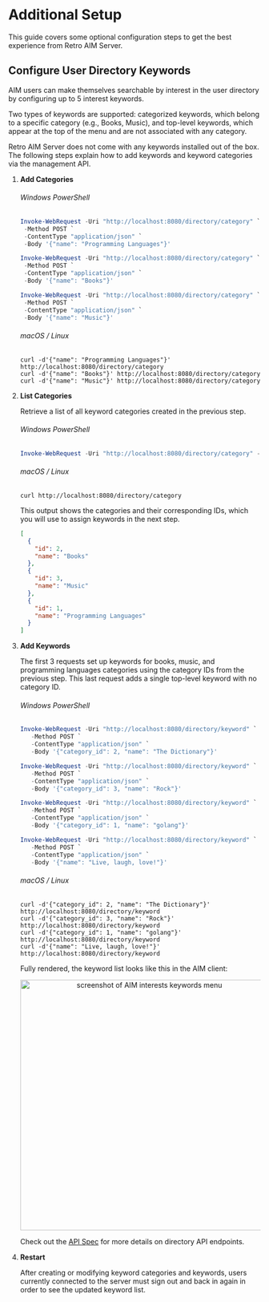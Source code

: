 # Additional Setup

This guide covers some optional configuration steps to get the best experience from Retro AIM Server.

## Configure User Directory Keywords

AIM users can make themselves searchable by interest in the user directory by configuring up to 5 interest keywords.

Two types of keywords are supported: categorized keywords, which belong to a specific category (e.g., Books, Music), and
top-level keywords, which appear at the top of the menu and are not associated with any category.

Retro AIM Server does not come with any keywords installed out of the box. The following steps explain how to add
keywords and keyword categories via the management API.

1. **Add Categories**

   ###### Windows PowerShell

   ```powershell
   Invoke-WebRequest -Uri "http://localhost:8080/directory/category" `
    -Method POST `
    -ContentType "application/json" `
    -Body '{"name": "Programming Languages"}'

   Invoke-WebRequest -Uri "http://localhost:8080/directory/category" `
    -Method POST `
    -ContentType "application/json" `
    -Body '{"name": "Books"}'

   Invoke-WebRequest -Uri "http://localhost:8080/directory/category" `
    -Method POST `
    -ContentType "application/json" `
    -Body '{"name": "Music"}'
   ```

   ###### macOS / Linux

    ```shell
    curl -d'{"name": "Programming Languages"}' http://localhost:8080/directory/category
    curl -d'{"name": "Books"}' http://localhost:8080/directory/category
    curl -d'{"name": "Music"}' http://localhost:8080/directory/category
    ```

2. **List Categories**

   Retrieve a list of all keyword categories created in the previous step.

   ###### Windows PowerShell

   ```powershell
   Invoke-WebRequest -Uri "http://localhost:8080/directory/category" -Method GET
   ```

   ###### macOS / Linux

    ```shell
    curl http://localhost:8080/directory/category
    ```

   This output shows the categories and their corresponding IDs, which you will use to assign keywords in the next step.

    ```json
    [
      {
        "id": 2,
        "name": "Books"
      },
      {
        "id": 3,
        "name": "Music"
      },
      {
        "id": 1,
        "name": "Programming Languages"
      }
    ]
    ```

3. **Add Keywords**

   The first 3 requests set up keywords for books, music, and programming languages categories using the category IDs
   from the previous step. This last request adds a single top-level keyword with no category ID.

   ###### Windows PowerShell

   ```powershell
   Invoke-WebRequest -Uri "http://localhost:8080/directory/keyword" `
      -Method POST `
      -ContentType "application/json" `
      -Body '{"category_id": 2, "name": "The Dictionary"}'

   Invoke-WebRequest -Uri "http://localhost:8080/directory/keyword" `
      -Method POST `
      -ContentType "application/json" `
      -Body '{"category_id": 3, "name": "Rock"}'

   Invoke-WebRequest -Uri "http://localhost:8080/directory/keyword" `
      -Method POST `
      -ContentType "application/json" `
      -Body '{"category_id": 1, "name": "golang"}'

   Invoke-WebRequest -Uri "http://localhost:8080/directory/keyword" `
      -Method POST `
      -ContentType "application/json" `
      -Body '{"name": "Live, laugh, love!"}'
   ```

   ###### macOS / Linux

    ```shell
    curl -d'{"category_id": 2, "name": "The Dictionary"}' http://localhost:8080/directory/keyword
    curl -d'{"category_id": 3, "name": "Rock"}' http://localhost:8080/directory/keyword
    curl -d'{"category_id": 1, "name": "golang"}' http://localhost:8080/directory/keyword
    curl -d'{"name": "Live, laugh, love!"}' http://localhost:8080/directory/keyword
    ```

   Fully rendered, the keyword list looks like this in the AIM client:

    <p align="center">
        <img width="500" alt="screenshot of AIM interests keywords menu" src="https://github.com/user-attachments/assets/f5295867-b74e-4566-879f-dfd81b2aab08">
    </p>

   Check out the [API Spec](../api.yml) for more details on directory API endpoints.

4. **Restart**

   After creating or modifying keyword categories and keywords, users currently connected to the server must sign out
   and back in again in order to see the updated keyword list.